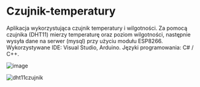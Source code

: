 # Czujnik-temperatury
Aplikacja wykorzystująca czujnik temperatury i wilgotności.
Za pomocą czujnika (DHT11) mierzy temperaturę oraz poziom wilgotności, 
następnie wysyła dane na serwer (mysql) przy użyciu modułu ESP8266. Wykorzystywane IDE: Visual Studio, Arduino. Języki programowania: C# / C++.

![image](https://user-images.githubusercontent.com/85622683/150613980-57ea3b01-2a78-47b3-ad2f-8483a7952b26.png)

![dht11czujnik](https://user-images.githubusercontent.com/85622683/150614302-391c4b82-d207-408f-b5c0-673cc2f4b4c3.jpg)
